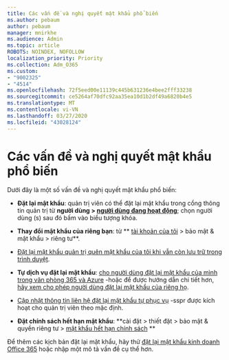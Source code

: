 ```yaml
---
title: Các vấn đề và nghị quyết mật khẩu phổ biến
ms.author: pebaum
author: pebaum
manager: mnirkhe
ms.audience: Admin
ms.topic: article
ROBOTS: NOINDEX, NOFOLLOW
localization_priority: Priority
ms.collection: Adm_O365
ms.custom:
- "9002325"
- "4514"
ms.openlocfilehash: 72f5eed00e11139c445b631236e4bee2fff33238
ms.sourcegitcommit: ce5264af70dfc92aa35ea10d1b2df49a6820b4e5
ms.translationtype: MT
ms.contentlocale: vi-VN
ms.lasthandoff: 03/27/2020
ms.locfileid: "43028124"
---
```

# <a name="common-password-issues-and-resolutions"></a>Các vấn đề và nghị quyết mật khẩu phổ biến

Dưới đây là một số vấn đề và nghị quyết mật khẩu phổ biến:

- **Đặt lại mật khẩu**: quản trị viên có thể đặt lại mật khẩu trong cổng thông tin quản trị từ **người dùng > [người dùng đang hoạt động](https://portal.office.com/adminportal/home#/users)**; chọn người dùng (s) sau đó bấm vào biểu tượng khóa.

- **Thay đổi mật khẩu của riêng bạn**: từ ** [tài khoản của tôi](https://portal.office.com/account/#home) > bảo mật & mật khẩu > riêng tư**.

- [Đặt lại mật khẩu quản trị quên mật khẩu của tôi khi vẫn còn lưu trữ trong trình duyệt](https://docs.microsoft.com/microsoft-365/admin/add-users/reset-passwords?view=o365-worldwide#reset-my-office-365-tenant-admin-password).

- **Tự dịch vụ đặt lại mật khẩu**: [cho người dùng đặt lại mật khẩu của mình trong văn phòng 365 và Azure](https://portal.office.com/adminportal/home#/SettingsMultiPivot/:/Settings/L1/SelfServiceReset) -hoặc để được hướng dẫn chi tiết hơn, [hãy xem cho phép người dùng đặt lại mật khẩu của riêng họ](https://docs.microsoft.com/microsoft-365/admin/add-users/let-users-reset-passwords).

- [Cập nhật thông tin liên hệ đặt lại mật khẩu tự phục vụ](https://go.microsoft.com/fwlink/?linkid=849451) -sspr được kích hoạt cho quản trị viên theo mặc định. 

- **Đặt chính sách hết hạn mật khẩu**: **cài đặt > thiết đặt > bảo mật & quyền riêng tư > [mật khẩu hết hạn chính sách](https://admin.microsoft.com/AdminPortal/Home#/SettingsMultiPivot/:/Settings/L1/PasswordPolicy) **

Để thêm các kịch bản đặt lại mật khẩu, hãy thử [đặt lại mật khẩu kinh doanh Office 365](https://docs.microsoft.com/microsoft-365/admin/add-users/reset-passwords) hoặc nhập một mô tả vấn đề cụ thể hơn.
